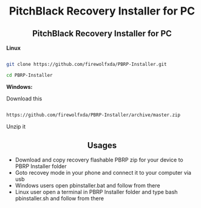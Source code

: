 <h1 align="center">
PitchBlack Recovery Installer for PC
</h1>

<h2 align="center">
PitchBlack Recovery Installer for PC
</h2>

 **Linux**

```bash

git clone https://github.com/firewolfxda/PBRP-Installer.git

cd PBRP-Installer

```


 **Windows:**

  Download this

```bash

https://github.com/firewolfxda/PBRP-Installer/archive/master.zip

```

  Unzip it



<h2 align="center">
Usages
</h2>

- Download and copy recovery flashable PBRP zip for your device to PBRP Installer folder
- Goto recovey mode in your phone and connect it to your computer via usb
- Windows users open pbinstaller.bat and follow from there
- Linux user open a terminal in PBRP Installer folder and type bash pbinstaller.sh and follow from there
